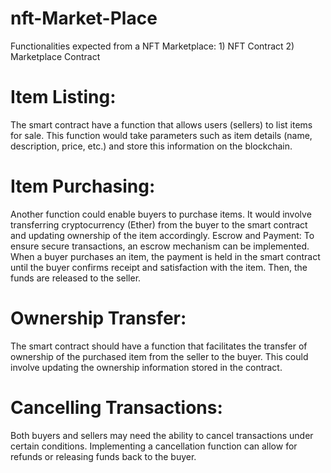 # nft-Market-Place
 Functionalities expected from a NFT Marketplace: 1) NFT Contract 2) Marketplace  Contract  
 # Item Listing:
 The smart contract  have a function that allows users (sellers) to list items for sale. This function would take parameters such as item details (name, description, 
 price, etc.) and store this information on the blockchain. 
 # Item Purchasing: 
Another function could enable buyers to purchase items. It would involve transferring cryptocurrency (Ether) from the buyer to the smart contract and updating ownership of the item accordingly. Escrow and Payment: To ensure secure transactions, an escrow mechanism can be implemented. When a buyer purchases an item, the payment is held in the smart contract until the buyer confirms receipt and satisfaction with the item. Then, the funds are released to the seller.
# Ownership Transfer: 
The smart contract should have a function that facilitates the transfer of ownership of the purchased item from the seller to the buyer. This could involve updating the ownership information stored in the contract.
# Cancelling Transactions: 
Both buyers and sellers may need the ability to cancel transactions under certain conditions. Implementing a cancellation function can allow for refunds or releasing funds back to the buyer.


